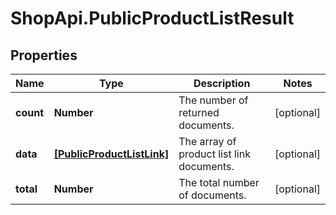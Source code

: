 # ShopApi.PublicProductListResult

## Properties
Name | Type | Description | Notes
------------ | ------------- | ------------- | -------------
**count** | **Number** | The number of returned documents. | [optional] 
**data** | [**[PublicProductListLink]**](PublicProductListLink.md) | The array of product list link documents. | [optional] 
**total** | **Number** | The total number of documents. | [optional] 
